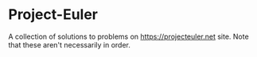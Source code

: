 # Project-Euler

A collection of solutions to problems on https://projecteuler.net site. Note that these aren't necessarily in order. 
